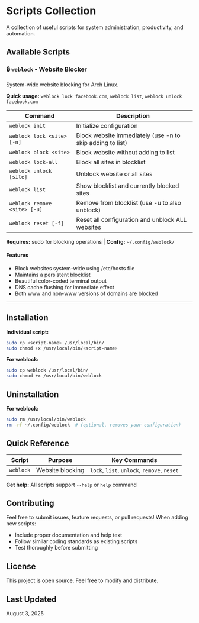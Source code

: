 # Scripts Collection

A collection of useful scripts for system administration, productivity, and automation.

## Available Scripts

### 🔒 `weblock` - Website Blocker
System-wide website blocking for Arch Linux.

**Quick usage:** `weblock lock facebook.com`, `weblock list`, `weblock unlock facebook.com`

| Command | Description |
|---------|-------------|
| `weblock init` | Initialize configuration |
| `weblock lock <site> [-n]` | Block website immediately (use -n to skip adding to list) |
| `weblock block <site>` | Block website without adding to list |
| `weblock lock-all` | Block all sites in blocklist |
| `weblock unlock [site]` | Unblock website or all sites |
| `weblock list` | Show blocklist and currently blocked sites |
| `weblock remove <site> [-u]` | Remove from blocklist (use -u to also unblock) |
| `weblock reset [-f]` | Reset all configuration and unblock ALL websites |

**Requires:** sudo for blocking operations | **Config:** `~/.config/weblock/`

#### Features
- Block websites system-wide using /etc/hosts file
- Maintains a persistent blocklist
- Beautiful color-coded terminal output
- DNS cache flushing for immediate effect
- Both www and non-www versions of domains are blocked

---

## Installation

**Individual script:**
```bash
sudo cp <script-name> /usr/local/bin/
sudo chmod +x /usr/local/bin/<script-name>
```

**For weblock:**
```bash
sudo cp weblock /usr/local/bin/
sudo chmod +x /usr/local/bin/weblock
```

## Uninstallation

**For weblock:**
```bash
sudo rm /usr/local/bin/weblock
rm -rf ~/.config/weblock  # (optional, removes your configuration)
```

## Quick Reference

| Script | Purpose | Key Commands |
|--------|---------|--------------|
| `weblock` | Website blocking | `lock`, `list`, `unlock`, `remove`, `reset` |

**Get help:** All scripts support `--help` or `help` command

## Contributing

Feel free to submit issues, feature requests, or pull requests! When adding new scripts:
- Include proper documentation and help text
- Follow similar coding standards as existing scripts  
- Test thoroughly before submitting

## License

This project is open source. Feel free to modify and distribute.

## Last Updated

August 3, 2025